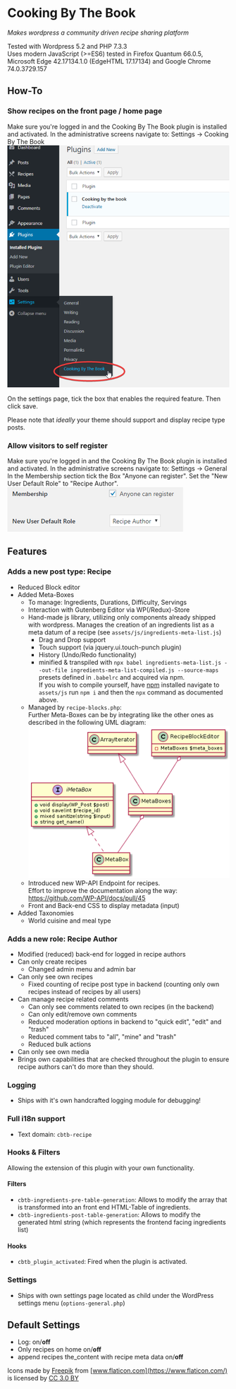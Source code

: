 # Cooking By The Book
_Makes wordpress a community driven recipe sharing platform_

Tested with Wordpress 5.2 and PHP 7.3.3  
Uses modern JavaScript (>=ES6) tested in 
Firefox Quantum 66.0.5, 
Microsoft Edge 42.17134.1.0 (EdgeHTML 17.17134) 
and Google Chrome 74.0.3729.157 

## How-To
### Show recipes on the front page / home page
Make sure you're logged in and the Cooking By The Book plugin is installed and activated.
In the administrative screens navigate to: Settings -> Cooking By The Book
![Image showing where the settings can be found](assets/documentation/cbtb-settings.png)

On the settings page, tick the box that enables the required feature. Then click save.

Please note that _ideally_ your theme should support and display recipe type posts.

### Allow visitors to self register
Make sure you're logged in and the Cooking By The Book plugin is installed and activated.
In the administrative screens navigate to: Settings -> General
In the Membership section tick the Box "Anyone can register".
Set the "New User Default Role" to "Recipe Author".
![Image showing where the registration setting can be found](assets/documentation/anyone-can-register.png)


## Features
### Adds a new post type: Recipe
- Reduced Block editor
- Added Meta-Boxes
    - To manage: Ingredients, Durations, Difficulty, Servings
    - Interaction with Gutenberg Editor via WP(/Redux)-Store
    - Hand-made js library, utilizing only components already shipped with wordpress. Manages the creation of an 
      ingredients list as a meta datum of a recipe (see `assets/js/ingredients-meta-list.js`)
        - Drag and Drop support
        - Touch support (via jquery.ui.touch-punch plugin)
        - History (Undo/Redo functionality)
        - minified & transpiled with 
          `npx babel ingredients-meta-list.js --out-file ingredients-meta-list-compiled.js --source-maps` presets 
          defined in `.babelrc` and acquired via npm.  
          If you wish to compile yourself, have [npm](https://www.npmjs.com/) installed navigate to `assets/js` run 
          `npm i` and then the `npx` command as documented above.
    - Managed by `recipe-blocks.php`:  
      Further Meta-Boxes can be by integrating like the other ones as described in the following UML diagram:
      ![MetaBox UML Diagram](assets/documentation/metaboxplantuml.png)
    - Introduced new WP-API Endpoint for recipes.  
      Effort to improve the documentation along the way: https://github.com/WP-API/docs/pull/45
    - Front and Back-end CSS to display metadata (input)
- Added Taxonomies
    - World cuisine and meal type

### Adds a new role: Recipe Author
- Modified (reduced) back-end for logged in recipe authors
- Can only create recipes
  - Changed admin menu and admin bar
- Can only see own recipes
    - Fixed counting of recipe post type in backend (counting only own recipes instead of recipes by all users)
- Can manage recipe related comments
    - Can only see comments related to own recipes (in the backend)
    - Can only edit/remove own comments
    - Reduced moderation options in backend to "quick edit", "edit" and "trash"
    - Reduced comment tabs to "all", "mine" and "trash"
    - Reduced bulk actions
- Can only see own media
- Brings own capabilities that are checked throughout the plugin to ensure recipe authors can't do more than they 
  should.

### Logging
- Ships with it's own handcrafted logging module for debugging!

### Full i18n support
- Text domain: `cbtb-recipe`

### Hooks & Filters
Allowing the extension of this plugin with your own functionality.

#### Filters
- `cbtb-ingredients-pre-table-generation`: Allows to modify the array that is transformed into an front end HTML-Table 
  of ingredients.
- `cbtb-ingredients-post-table-generation`: Allows to modify the generated html string (which represents the frontend 
  facing ingredients list)
#### Hooks
- `cbtb_plugin_activated`: Fired when the plugin is activated.

### Settings
- Ships with own settings page located as child under the WordPress settings menu (`options-general.php`)

## Default Settings
- Log: on/**off**
- Only recipes on home on/**off**
- append recipes the_content with recipe meta data on/**off**

Icons made by [Freepik](https://www.freepik.com/) from 
[www.flaticon.com](https://www.flaticon.com/) is 
licensed by [CC 3.0 BY](http://creativecommons.org/licenses/by/3.0/)
